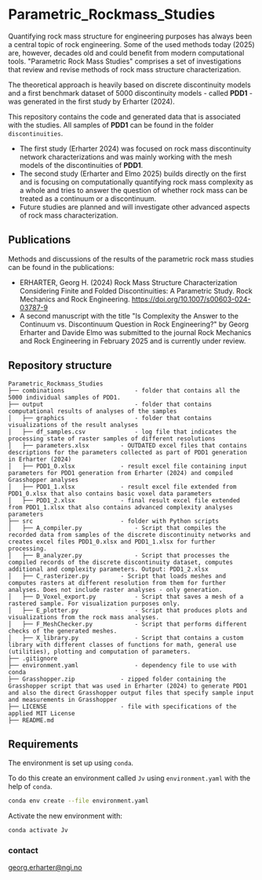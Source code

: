 # Parametric_Rockmass_Studies
Quantifying rock mass structure for engineering purposes has always been a central topic of rock engineering. Some of the used methods today (2025) are, however, decades old and could benefit from modern computational tools. "Parametric Rock Mass Studies" comprises a set of investigations that review and revise methods of rock mass structure characterization.

The theoretical approach is heavily based on discrete discontinuity models and a first benchmark dataset of 5000 discontinuity models - called **PDD1** - was generated in the first study by Erharter (2024).

This repository contains the code and generated data that is associated with the studies. All samples of **PDD1** can be found in the folder `discontinuities`.

- The first study (Erharter 2024) was focused on rock mass discontinuity network characterizations and was mainly working with the mesh models of the discontinuities of **PDD1**.
- The second study (Erharter and Elmo 2025) builds directly on the first and is focusing on computationally quantifying rock mass complexity as a whole and tries to answer the question of whether rock mass can be treated as a continuum or a discontinuum.
- Future studies are planned and will investigate other advanced aspects of rock mass characterization.


## Publications
Methods and discussions of the results of the parametric rock mass studies can be found in the publications:
- ERHARTER, Georg H. (2024) Rock Mass Structure Characterization Considering Finite and Folded Discontinuities: A Parametric Study. Rock Mechanics and Rock Engineering. https://doi.org/10.1007/s00603-024-03787-9
- A second manuscript with the title "Is Complexity the Answer to the Continuum vs. Discontinuum Question in Rock Engineering?" by Georg Erharter and Davide Elmo was submitted to the journal Rock Mechanics and Rock Engineering in February 2025 and is currently under review.


## Repository structure
```
Parametric_Rockmass_Studies
├── combinations					- folder that contains all the 5000 individual samples of PDD1.
├── output							- folder that contains computational results of analyses of the samples
│   ├── graphics					- folder that contains visualizations of the result analyses
│   ├── df_samples.csv				- log file that indicates the processing state of raster samples of different resolutions
│   ├── parameters.xlsx			- OUTDATED excel files that contains descriptions for the parameters collected as part of PDD1 generation in Erharter (2024)
│   ├── PDD1_0.xlsx				- result excel file containing input parameters for PDD1 generation from Erharter (2024) and compiled Grasshopper analyses
│   ├── PDD1_1.xlsx				- result excel file extended from PDD1_0.xlsx that also contains basic voxel data parameters
│   ├── PDD1_2.xlsx				- final result excel file extended from PDD1_1.xlsx that also contains advanced complexity analyses parameters
├── src							- folder with Python scripts
│   ├── A_compiler.py				- Script that compiles the recorded data from samples of the discrete discontinuity networks and creates excel files PDD1_0.xlsx and PDD1_1.xlsx for further processing.
│   ├── B_analyzer.py				- Script that processes the compiled records of the discrete discontinuity dataset, computes additional and complexity parameters. Output: PDD1_2.xlsx
│   ├── C_rasterizer.py			- Script that loads meshes and computes rasters at different resolution from them for further analyses. Does not include raster analyses - only generation.
│   ├── D_Voxel_export.py			- Script that saves a mesh of a rastered sample. For visualization purposes only.
│   ├── E_plotter.py				- Script that produces plots and visualizations from the rock mass analyses.
│   ├── F_MeshChecker.py			- Script that performs different checks of the generated meshes.
│   ├── X_library.py				- Script that contains a custom library with different classes of functions for math, general use (utilities), plotting and computation of parameters.
├── .gitignore
├── environment.yaml				- dependency file to use with conda
├── Grasshopper.zip				- zipped folder containing the Grasshopper script that was used in Erharter (2024) to generate PDD1 and also the direct Grasshopper output files that specify sample input and measurements in Grasshopper
├── LICENSE						- file with specifications of the applied MIT License
├── README.md
```

## Requirements

The environment is set up using `conda`.

To do this create an environment called `Jv` using `environment.yaml` with the help of `conda`.
```bash
conda env create --file environment.yaml
```

Activate the new environment with:

```bash
conda activate Jv
```

### contact
georg.erharter@ngi.no
